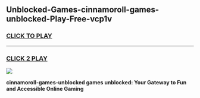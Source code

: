 
## Unblocked-Games-cinnamoroll-games-unblocked-Play-Free-vcp1v
<h3>
<a href="https://premium76.site?title=cinnamoroll-games-unblocked&ref=15A">CLICK TO PLAY</a></h3>
<hr>

<h3>
<a href="https://premium76.site?title=cinnamoroll-games-unblocked&ref=15A">CLICK 2 PLAY</a>
  
</h3>

<a href="https://premium76.site?title=cinnamoroll-games-unblocked&ref=15A"><img src="https://clearcache.store/games.png"></a>


**cinnamoroll-games-unblocked games unblocked: Your Gateway to Fun and Accessible Online Gaming**
